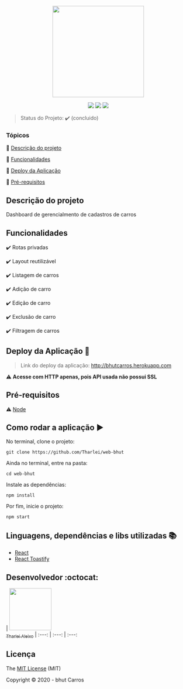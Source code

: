<p align="center">
 <img width="250" src="https://bhut.com.br/img/logo-contraste.svg"/>
</p>

<p align="center">
  <img src="https://img.shields.io/static/v1?label=react&message=framework&color=blue&style=for-the-badge&logo=REACT"/>
  <img src="https://img.shields.io/static/v1?label=typescript&message=use&color=darkblue&style=for-the-badge&logo=typescript"/>
  <img src="https://img.shields.io/static/v1?label=Heroku&message=deploy&color=purple&style=for-the-badge&logo=heroku"/>
</p>

> Status do Projeto: :heavy_check_mark: (concluido)

### Tópicos 

:small_blue_diamond: [Descrição do projeto](#descrição-do-projeto)

:small_blue_diamond: [Funcionalidades](#funcionalidades)

:small_blue_diamond: [Deploy da Aplicação](#deploy-da-aplicação-dash)

:small_blue_diamond: [Pré-requisitos](#pré-requisitos)

## Descrição do projeto 

<p align="justify">
  Dashboard de gerencialmento de cadastros de carros
</p>

## Funcionalidades

:heavy_check_mark: Rotas privadas

:heavy_check_mark: Layout reutilizável

:heavy_check_mark: Listagem de carros 

:heavy_check_mark: Adição de carro  

:heavy_check_mark: Edição de carro 

:heavy_check_mark: Exclusão de carro 

:heavy_check_mark: Filtragem de carros

## Deploy da Aplicação :dash:

> Link do deploy da aplicação: http://bhutcarros.herokuapp.com

:warning: **Acesse com HTTP apenas, pois API usada não possui SSL**

## Pré-requisitos

:warning: [Node](https://nodejs.org/en/download/)

## Como rodar a aplicação :arrow_forward:

No terminal, clone o projeto: 

```
git clone https://github.com/Tharlei/web-bhut
```

Ainda no terminal, entre na pasta:

```
cd web-bhut
```

Instale as dependências:

```
npm install
```

Por fim, inicie o projeto:

```
npm start
```

## Linguagens, dependências e libs utilizadas :books:

- [React](https://pt-br.reactjs.org/docs/create-a-new-react-app.html)
- [React Toastify](https://github.com/fkhadra/react-toastify)

## Desenvolvedor :octocat:

| [<img src="https://avatars2.githubusercontent.com/u/32899049?s=460&u=946f73939bb511fa8ae40ed80764cc4dbffe359f&v=4" width=115><br><sub>Tharlei Aleixo</sub>](https://github.com/Tharlei)
| :---: | :---: | :---: 

## Licença 

The [MIT License]() (MIT)

Copyright :copyright: 2020 - bhut Carros